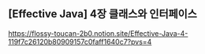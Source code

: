 ## [Effective Java] 4장 클래스와 인터페이스
https://flossy-toucan-2b0.notion.site/Effective-Java-4-119f7c26120b80909157c0faff1640c7?pvs=4
